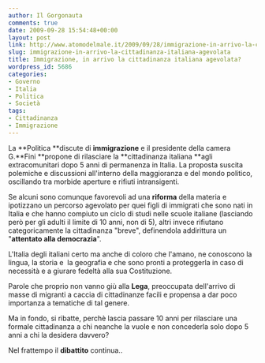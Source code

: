 ```yaml
---
author: Il Gorgonauta
comments: true
date: 2009-09-28 15:54:48+00:00
layout: post
link: http://www.atomodelmale.it/2009/09/28/immigrazione-in-arrivo-la-cittadinanza-italiana-agevolata/
slug: immigrazione-in-arrivo-la-cittadinanza-italiana-agevolata
title: Immigrazione, in arrivo la cittadinanza italiana agevolata?
wordpress_id: 5686
categories:
- Governo
- Italia
- Politica
- Società
tags:
- Cittadinanza
- Immigrazione
---
```


La **Politica **discute di **immigrazione** e il presidente della camera G.**Fini **propone di rilasciare la **cittadinanza italiana **agli extracomunitari dopo 5 anni di permanenza in Italia. La proposta suscita polemiche e discussioni all'interno della maggioranza e del mondo politico, oscillando tra morbide aperture e rifiuti intransigenti.

Se alcuni sono comunque favorevoli ad una **riforma** della materia e  ipotizzano un percorso agevolato per quei figli di immigrati che sono nati in Italia e che hanno compiuto un ciclo di studi nelle scuole italiane (lasciando però per gli adulti il limite di 10 anni, non di 5), altri invece rifiutano categoricamente la cittadinanza "breve", definendola addirittura un "**attentato alla democrazia**".

L'Italia degli italiani certo ma anche di coloro che l'amano, ne conoscono la lingua, la storia e  la geografia e che sono pronti a proteggerla in caso di necessità e a giurare fedeltà alla sua Costituzione.

<!-- more -->


Parole che proprio non vanno giù alla **Lega**, preoccupata dell'arrivo di masse di migranti a caccia di cittadinanze facili e propensa a dar poco importanza a tematiche di tal genere.

Ma in fondo, si ribatte, perchè lascia passare 10 anni per rilasciare una formale cittadinanza a chi neanche la vuole e non concederla solo dopo 5 anni a chi la desidera davvero?

Nel frattempo il **dibattito** continua..
